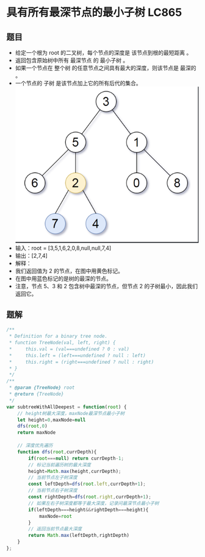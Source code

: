 # 具有所有最深节点的最小子树 LC865
## 题目
* 给定一个根为 root 的二叉树，每个节点的深度是 该节点到根的最短距离 。
* 返回包含原始树中所有 最深节点 的 最小子树 。
* 如果一个节点在 整个树 的任意节点之间具有最大的深度，则该节点是 最深的 。
* 一个节点的 子树 是该节点加上它的所有后代的集合。
![img](/img/具有所有最深节点的最小子树.png)
* 输入：root = [3,5,1,6,2,0,8,null,null,7,4]
* 输出：[2,7,4]
* 解释：
* 我们返回值为 2 的节点，在图中用黄色标记。
* 在图中用蓝色标记的是树的最深的节点。
* 注意，节点 5、3 和 2 包含树中最深的节点，但节点 2 的子树最小，因此我们返回它。

## 题解
```javascript
/**
 * Definition for a binary tree node.
 * function TreeNode(val, left, right) {
 *     this.val = (val===undefined ? 0 : val)
 *     this.left = (left===undefined ? null : left)
 *     this.right = (right===undefined ? null : right)
 * }
 */
/**
 * @param {TreeNode} root
 * @return {TreeNode}
 */
var subtreeWithAllDeepest = function(root) {
    // height树最大深度，maxNode最深节点最小子树
    let height=0,maxNode=null
    dfs(root,0)
    return maxNode
    
    // 深度优先遍历
    function dfs(root,currDepth){
        if(root===null) return currDepth-1;
        // 标记当前遍历树的最大深度
        height=Math.max(height,currDepth);
        // 当前节点左子树深度
        const leftDepth=dfs(root.left,currDepth+1);
        // 当前节点右子树深度
        const rightDepth=dfs(root.right,currDepth+1);
        // 如果左右子树深度都等于最大深度，记录问最深节点最小子树
        if(leftDepth===height&&rightDepth===height){
            maxNode=root
        }
        // 返回当前节点最大深度
        return Math.max(leftDepth,rightDepth)
    }
};
```

